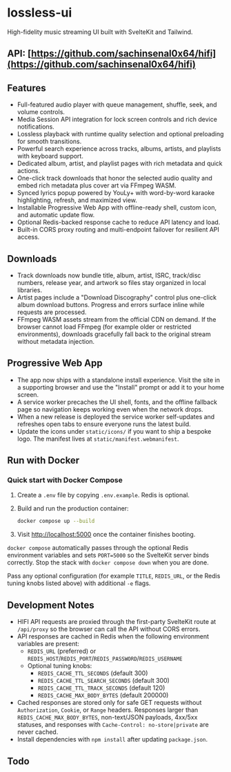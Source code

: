 # lossless-ui

High-fidelity music streaming UI built with SvelteKit and Tailwind.

## API: [https://github.com/sachinsenal0x64/hifi](https://github.com/sachinsenal0x64/hifi)

## Features

- Full-featured audio player with queue management, shuffle, seek, and volume controls.
- Media Session API integration for lock screen controls and rich device notifications.
- Lossless playback with runtime quality selection and optional preloading for smooth transitions.
- Powerful search experience across tracks, albums, artists, and playlists with keyboard support.
- Dedicated album, artist, and playlist pages with rich metadata and quick actions.
- One-click track downloads that honor the selected audio quality and embed rich metadata plus cover art via FFmpeg WASM.
- Synced lyrics popup powered by YouLy+ with word-by-word karaoke highlighting, refresh, and maximized view.
- Installable Progressive Web App with offline-ready shell, custom icon, and automatic update flow.
- Optional Redis-backed response cache to reduce API latency and load.
- Built-in CORS proxy routing and multi-endpoint failover for resilient API access.

## Downloads

- Track downloads now bundle title, album, artist, ISRC, track/disc numbers, release year, and artwork so files stay organized in local libraries.
- Artist pages include a "Download Discography" control plus one-click album download buttons. Progress and errors surface inline while requests are processed.
- FFmpeg WASM assets stream from the official CDN on demand. If the browser cannot load FFmpeg (for example older or restricted environments), downloads gracefully fall back to the original stream without metadata injection.

## Progressive Web App

- The app now ships with a standalone install experience. Visit the site in a supporting browser and use the "Install" prompt or add it to your home screen.
- A service worker precaches the UI shell, fonts, and the offline fallback page so navigation keeps working even when the network drops.
- When a new release is deployed the service worker self-updates and refreshes open tabs to ensure everyone runs the latest build.
- Update the icons under `static/icons/` if you want to ship a bespoke logo. The manifest lives at `static/manifest.webmanifest`.

## Run with Docker

### Quick start with Docker Compose

1. Create a `.env` file by copying `.env.example`. Redis is optional.

2. Build and run the production container:

   ```bash
   docker compose up --build
   ```

3. Visit <http://localhost:5000> once the container finishes booting.

`docker compose` automatically passes through the optional Redis environment variables and sets `PORT=5000` so the SvelteKit server binds correctly. Stop the stack with `docker compose down` when you are done.

Pass any optional configuration (for example `TITLE`, `REDIS_URL`, or the Redis tuning knobs listed above) with additional `-e` flags.

## Development Notes

- HIFI API requests are proxied through the first-party SvelteKit route at `/api/proxy` so the browser can call the API without CORS errors.
- API responses are cached in Redis when the following environment variables are present:
  - `REDIS_URL` (preferred) or `REDIS_HOST`/`REDIS_PORT`/`REDIS_PASSWORD`/`REDIS_USERNAME`
  - Optional tuning knobs:
    - `REDIS_CACHE_TTL_SECONDS` (default 300)
    - `REDIS_CACHE_TTL_SEARCH_SECONDS` (default 300)
    - `REDIS_CACHE_TTL_TRACK_SECONDS` (default 120)
    - `REDIS_CACHE_MAX_BODY_BYTES` (default 200000)
- Cached responses are stored only for safe GET requests without `Authorization`, `Cookie`, or `Range` headers. Responses larger than `REDIS_CACHE_MAX_BODY_BYTES`, non-text/JSON payloads, 4xx/5xx statuses, and responses with `Cache-Control: no-store|private` are never cached.
- Install dependencies with `npm install` after updating `package.json`.

## Todo
